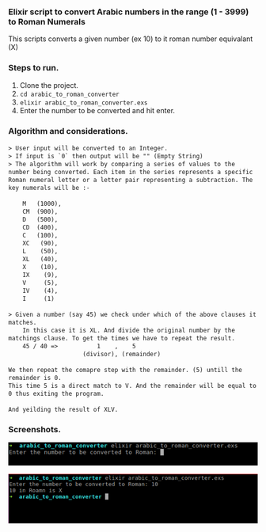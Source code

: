 ### Elixir script to convert Arabic numbers in the range (1 - 3999) to Roman Numerals

  This scripts converts a given number (ex 10) to it roman number equivalant (X)


### Steps to run.

  1. Clone the project.
  2. `cd arabic_to_roman_converter`
  3. `elixir arabic_to_roman_converter.exs`
  4. Enter the number to be converted and hit enter.


### Algorithm and considerations.

	> User input will be converted to an Integer.
	> If input is `0` then output will be "" (Empty String)
	> The algorithm will work by comparing a series of values to the number being converted. Each item in the series represents a specific Roman numeral letter or a letter pair representing a subtraction. The key numerals will be :- 
	
		M   (1000),
		CM  (900),
		D   (500),
		CD  (400),
		C   (100),
		XC   (90), 
		L    (50), 
		XL   (40), 
		X    (10), 
		IX    (9), 
		V     (5), 
		IV    (4), 
		I     (1)
		
	> Given a number (say 45) we check under which of the above clauses it matches. 
		In this case it is XL. And divide the original number by the matchings clause. To get the times we have to repeat the result.
		45 / 40 =>           1    ,    5
		                 (divisor), (remainder)
	
	We then repeat the comapre step with the remainder. (5) untill the remainder is 0.
	This time 5 is a direct match to V. And the remainder will be equal to 0 thus exiting the program.
	
	And yeilding the result of XLV.
	
### Screenshots.
![input](./imgs/input.png  "User Input")

![output](./imgs/output.png  "Program Output")
